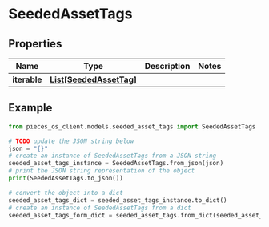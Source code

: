 # SeededAssetTags


## Properties

Name | Type | Description | Notes
------------ | ------------- | ------------- | -------------
**iterable** | [**List[SeededAssetTag]**](SeededAssetTag) |  | 

## Example

```python
from pieces_os_client.models.seeded_asset_tags import SeededAssetTags

# TODO update the JSON string below
json = "{}"
# create an instance of SeededAssetTags from a JSON string
seeded_asset_tags_instance = SeededAssetTags.from_json(json)
# print the JSON string representation of the object
print(SeededAssetTags.to_json())

# convert the object into a dict
seeded_asset_tags_dict = seeded_asset_tags_instance.to_dict()
# create an instance of SeededAssetTags from a dict
seeded_asset_tags_form_dict = seeded_asset_tags.from_dict(seeded_asset_tags_dict)
```



